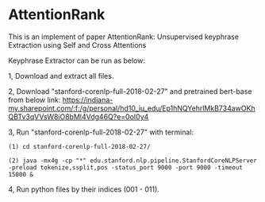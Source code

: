 # AttentionRank
This is an implement of paper AttentionRank: Unsupervised keyphrase Extraction using Self and Cross Attentions

Keyphrase Extractor can be run as below:

1, Download and extract all files.

2, Download "stanford-corenlp-full-2018-02-27" and pretrained bert-base from below link:
    https://indiana-my.sharepoint.com/:f:/g/personal/hd10_iu_edu/Ep1hNQYehrlMkB734awOKhQBTv3qVVsW8iO8bMl4Vdg46Q?e=0oI0y4

3, Run "stanford-corenlp-full-2018-02-27" with terminal:

    (1) cd stanford-corenlp-full-2018-02-27/
    
    (2) java -mx4g -cp "*" edu.stanford.nlp.pipeline.StanfordCoreNLPServer -preload tokenize,ssplit,pos -status_port 9000 -port 9000 -timeout 15000 &
  
4, Run python files by their indices (001 - 011).

